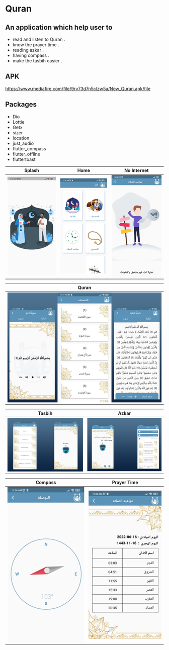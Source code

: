 # Quran

## An application which help user to

  - read and listen to Quran .
  - know the prayer time .
  - reading azkar .
  - having compass .
  - make the tasbih easier .

## APK
https://www.mediafire.com/file/9rv73d7n5clzw5a/New_Quran.apk/file

## Packages
  - Dio
  - Lottie
  - Getx
  - sizer
  - location
  - just_audio
  - flutter_compass
  - flutter_offline
  - fluttertoast


| Splash | Home | No Internet |
|:------:|:-------:|:-------:|
|![](./splash.jpg)|![](./home1.jpg)|![](./noInternet.jpg)|

| Quran | 
|:------:|
|![](./quran.png)|

| Tasbih | Azkar | 
|:------:|:------:|
|![](./tasbih.png)|![](./azkar.png)|

| Compass | Prayer Time | 
|:------:|:------:|
|![](./compass.jpg)|![](./prayer_time.jpg)|
